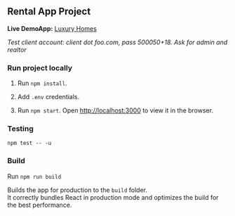 ## Rental App Project


**Live DemoApp:** [Luxury Homes](https://luxury-homes-41df8.web.app)

_Test client account: client dot foo.com, pass 500050+18. Ask for admin and realtor_

### Run project locally

1.  Run `npm install`.

2. Add `.env` credentials.

3. Run `npm start`. Open [http://localhost:3000](http://localhost:3000) to view it in the browser.

### Testing

`npm test -- -u`

### Build

Run `npm run build`<br />

Builds the app for production to the `build` folder.<br />
It correctly bundles React in production mode and optimizes the build for the best performance.
